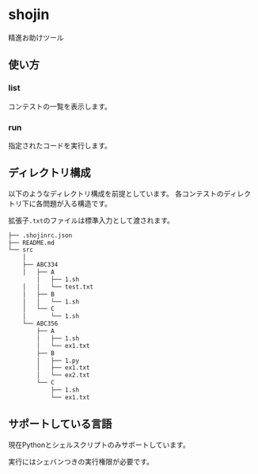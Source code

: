 # shojin

精進お助けツール

## 使い方

### list

コンテストの一覧を表示します。

### run

指定されたコードを実行します。

## ディレクトリ構成

以下のようなディレクトリ構成を前提としています。 各コンテストのディレクトリ下に各問題が入る構造です。

拡張子`.txt`のファイルは標準入力として渡されます。

```txt
├── .shojinrc.json
├── README.md
└── src
    │
    ├── ABC334
    │   ├── A
        │   ├── 1.sh
    │   │   └── test.txt
    │   ├── B
    │   │   └── 1.sh
    │   └── C
    │       └── 1.sh
    └── ABC356
        ├── A
        │   ├── 1.sh
        │   └── ex1.txt
        ├── B
        │   ├── 1.py
        │   ├── ex1.txt
        │   └── ex2.txt
        └── C
            ├── 1.sh
            └── ex1.txt
```

## サポートしている言語

現在Pythonとシェルスクリプトのみサポートしています。

実行にはシェバンつきの実行権限が必要です。
